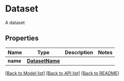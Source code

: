 # Dataset

A dataset
## Properties
Name | Type | Description | Notes
------------ | ------------- | ------------- | -------------
**name** | [**DatasetName**](DatasetName.md) |  | 

[[Back to Model list]](../README.md#documentation-for-models) [[Back to API list]](../README.md#documentation-for-api-endpoints) [[Back to README]](../README.md)


